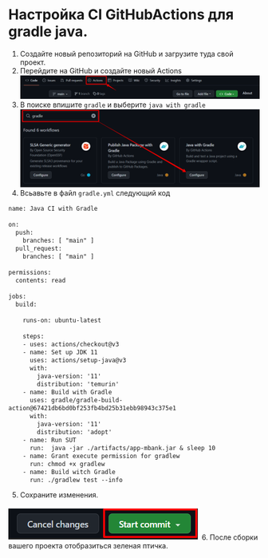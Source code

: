  
# Настройка CI GitHubActions для gradle java.

1. Создайте новый репозиторий на GitHub и загрузите туда свой проект.
2. Перейдите на GitHub и создайте новый Actions 
![](/images/ActionsButton.png)
3. В поиске впишите `gradle` и выберите `java with gradle`
![](/images/ActionsYmlFileCreate.png)
4. Всьавьте в файл `gradle.yml` следующий код
```
name: Java CI with Gradle

on:
  push:
    branches: [ "main" ]
  pull_request:
    branches: [ "main" ]

permissions:
  contents: read

jobs:
  build:

    runs-on: ubuntu-latest

    steps:
    - uses: actions/checkout@v3
    - name: Set up JDK 11
      uses: actions/setup-java@v3
      with:
        java-version: '11'
        distribution: 'temurin'
    - name: Build with Gradle
      uses: gradle/gradle-build-action@67421db6bd0bf253fb4bd25b31ebb98943c375e1
      with:
        java-version: '11'
        distribution: 'adopt'
    - name: Run SUT
      run:  java -jar ./artifacts/app-mbank.jar & sleep 10
    - name: Grant execute permission for gradlew
      run: chmod +x gradlew
    - name: Build witch Gradle
      run: ./gradlew test --info
```
5. Сохраните изменения.

![](/images/startCommit.png)
6. После сборки вашего проекта отобразиться зеленая птичка. 


      

